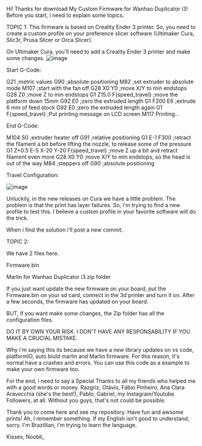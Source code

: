 Hi! Thanks for download My Custom Firmware for Wanhao Duplicator i3!
Before you start, i need to explain some topics.

TOPIC 1:
This firmware is based on Creality Ender 3 printer. So, you need to create a custom profile on your preference slicer software (Ultimaker Cura, Slic3r, Prusa Slicer or Orca Slicer).

On Ultimaker Cura, you'll need to add a Creality Ender 3 printer and make some changes.
![image](https://github.com/Noobli95/ProjectNugget/assets/123615009/f14cc196-b98b-4482-8c64-0d91292b7489)

Start G-Code:

G21 ;metric values
 G90 ;absolute positioning
 M82 ;set extruder to absolute mode
 M107 ;start with the fan off
 G28 X0 Y0 ;move X/Y to min endstops
 G28 Z0 ;move Z to min endstops
 G1 Z15.0 F{speed_travel} ;move the platform down 15mm
 G92 E0 ;zero the extruded length
 G1 F200 E6 ;extrude 6 mm of feed stock
 G92 E0 ;zero the extruded length again
 G1 F{speed_travel} 
 ;Put printing message on LCD screen
 M117 Printing...

 End G-Code:

 M104 S0 ;extruder heater off 
 G91 ;relative positioning
 G1 E-1 F300  ;retract the filament a bit before lifting the nozzle, to release some of the pressure
 G1 Z+0.5 E-5 X-20 Y-20 F{speed_travel} ;move Z up a bit and retract filament even more
 G28 X0 Y0 ;move X/Y to min endstops, so the head is out of the way
 M84 ;steppers off
 G90 ;absolute positioning

Travel Configuration:

![image](https://github.com/Noobli95/ProjectNugget/assets/123615009/bcd6ee08-66d4-4c1b-bab0-7610ac6322b1)

Unluckily, in the new releases on Cura we have a little problem. The problem is that the print has layer failures. So, i'm trying to find a new profile to test this. I believe a custom profile in your favorite software will do the trick.

When i find the solution i'll post a new commit.

TOPIC 2:

We have 2 files here.

Firmware.bin

Marlin for Wanhao Duplicator i3.zip folder

If you just want update the new firmware on your board, put the Firmware.bin on your sd card, connect in the 3d printer and turn it on. After a few seconds, the firmware has updated on your board.

BUT, if you want make some changes, the Zip folder has all the configuration files.

DO IT BY OWN YOUR RISK. I DON'T HAVE ANY RESPONSABILITY IF YOU MAKE A CRUCIAL MISTAKE.

Why i'm saying this its because we have a new library updates on vs code, platformIO, auto biuld marlin and Marlin firmware. For this reason, it's normal have a crashes and errors.
You can use this code as a example to make your own  firmware too.

For the end, i need to say a Special Thanks to all my friends who helped me with a good words or money. Razgriz, Otávio, Fábio Pinheiro, Ana Clara Aravecchia (she's the best!), Pablo, Gabriel, my Instagram/Youtube Followers, at all.
Without you guys, that's not could be possible.

Thank you to come here and see my repository. Have fun and awsome prints!
Ah, I remember something. If my English isn't good to understand, sorry. I'm Brazillian, i'm trying to learn the language.

Kisses,
Noobli_
